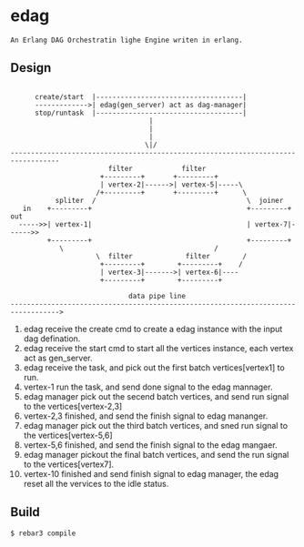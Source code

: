 edag
=====
    An Erlang DAG Orchestratin lighe Engine writen in erlang.

Design
------

 ```

       create/start  |------------------------------------|
       ------------->| edag(gen_server) act as dag-manager|
       stop/runtask  |------------------------------------|
                                   |
                                   | 
                                   |
                                  \|/
----------------------------------------------------------------------------------
                         filter            filter
                       +---------+       +---------+
                       | vertex-2|------>| vertex-5|-----\
                      /+---------+       +---------+      \
            spliter  /                                     \  joiner
    in    +---------+                                      +---------+ out
   ----->>| vertex-1|                                      | vertex-7|------>>
          +---------+                                      +---------+
		     \                                     /
                      \  filter             filter        /
                       +---------+        +---------+    /
                       | vertex-3|------->| vertex-6|----
                       +---------+        +---------+

                              data pipe line
---------------------------------------------------------------------------------->

```

 1. edag receive the create cmd to create a edag instance with the input dag defination.
 2. edag receive the start cmd to start all the vertices instance, each vertex act as gen_server.
 3. edag receive the task, and pick out the first batch vertices[vertex1] to run.
 4. vertex-1 run the task, and send done signal to the edag mannager.
 5. edag manager pick out the secend batch vertices, and send run signal to the vertices[vertex-2,3]
 6. vertex-2,3 finished, and send the finish signal to edag mananger.
 7. edag manager pick out the third batch vertices, and sned run signal to the vertices[vertex-5,6]
 8. vertex-5,6 finished, and send the finish signal to the edag mangaer.
 9. edag manager pickout the final batch vertices, and send the run signal to the vertices[vertex7].
 10. vertex-10 finished and send finish signal to edag manager, the edag reset all the vervices to the idle status.

Build
-----

    $ rebar3 compile
